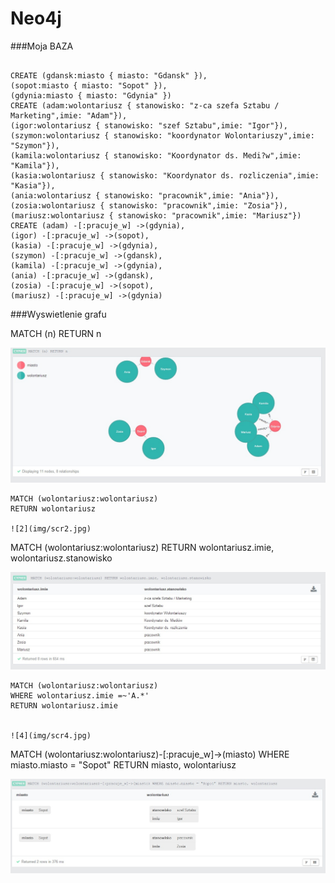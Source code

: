 
Neo4j
=====
###Moja BAZA


```

CREATE (gdansk:miasto { miasto: "Gdansk" }),
(sopot:miasto { miasto: "Sopot" }),
(gdynia:miasto { miasto: "Gdynia" })
CREATE (adam:wolontariusz { stanowisko: "z-ca szefa Sztabu / Marketing",imie: "Adam"}),
(igor:wolontariusz { stanowisko: "szef Sztabu",imie: "Igor"}),
(szymon:wolontariusz { stanowisko: "koordynator Wolontariuszy",imie: "Szymon"}),
(kamila:wolontariusz { stanowisko: "Koordynator ds. Medi?w",imie: "Kamila"}),
(kasia:wolontariusz { stanowisko: "Koordynator ds. rozliczenia",imie: "Kasia"}),
(ania:wolontariusz { stanowisko: "pracownik",imie: "Ania"}),
(zosia:wolontariusz { stanowisko: "pracownik",imie: "Zosia"}),
(mariusz:wolontariusz { stanowisko: "pracownik",imie: "Mariusz"})
CREATE (adam) -[:pracuje_w] ->(gdynia),
(igor) -[:pracuje_w] ->(sopot),
(kasia) -[:pracuje_w] ->(gdynia),
(szymon) -[:pracuje_w] ->(gdansk),
(kamila) -[:pracuje_w] ->(gdynia),
(ania) -[:pracuje_w] ->(gdansk),
(zosia) -[:pracuje_w] ->(sopot),
(mariusz) -[:pracuje_w] ->(gdynia)

```
###Wyswietlenie grafu

MATCH (n) RETURN n


![1](img/scr3.jpg)

```
MATCH (wolontariusz:wolontariusz)
RETURN wolontariusz

![2](img/scr2.jpg)

```
MATCH (wolontariusz:wolontariusz)
RETURN wolontariusz.imie, wolontariusz.stanowisko


![3](img/scr1.jpg)

```
MATCH (wolontariusz:wolontariusz)
WHERE wolontariusz.imie =~'A.*'
RETURN wolontariusz.imie


![4](img/scr4.jpg)

```
MATCH (wolontariusz:wolontariusz)-[:pracuje_w]->(miasto)
WHERE miasto.miasto = "Sopot"
RETURN miasto, wolontariusz


![5](img/scr5.jpg)



